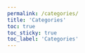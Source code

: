 ```yaml
---
permalink: /categories/
title: 'Categories'
toc: true
toc_sticky: true
toc_label: 'Categories'
---
```


<!--
![icon](/assets/logo.ico/apple-icon-120x120.png)

원하는 자기소개 상세 내용 -->
